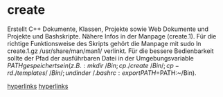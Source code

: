 # create
Erstellt C++ Dokumente, Klassen, Projekte sowie Web Dokumente und Projekte und Bashskripte. Nähere Infos in der Manpage (create.1). Für die richtige Funktionsweise des Skripts gehört die Manpage mit sudo ln create.1.gz /usr/share/man/man1/ verlinkt. Für die bessere Bedienbarkeit sollte der Pfad der ausführbaren Datei in der Umgebungsvariable $PATH gespeichert sein (z. B.: mkdir ~/Bin; cp ./create ~/Bin/; cp -rd ./templates/ ~/Bin/; undin der ~/.bashrc: export PATH=$PATH:~/Bin).

[hyperlinks](http://eqod.eu)
[hyperlinks](mailto:info@eqod.eu)
